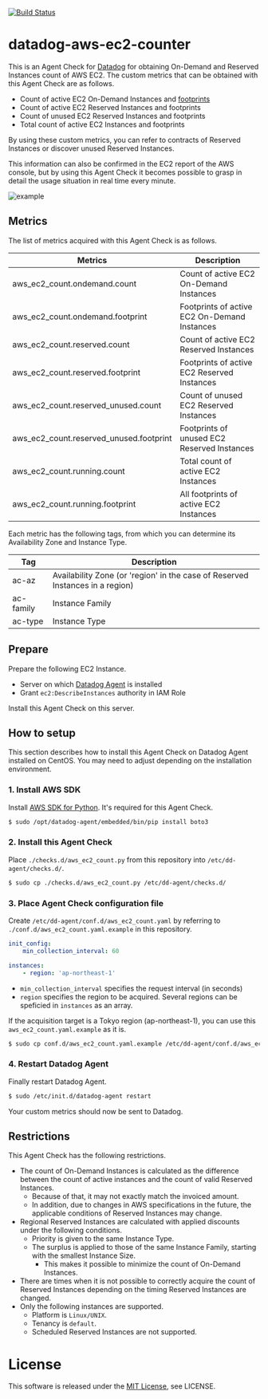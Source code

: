 [![Build Status](https://travis-ci.org/mounemoi/datadog-aws-ec2-counter.svg?branch=master)](https://travis-ci.org/mounemoi/datadog-aws-ec2-counter)

# datadog-aws-ec2-counter
This is an Agent Check for [Datadog](https://www.datadoghq.com/) for obtaining On-Demand and Reserved Instances count of AWS EC2.
The custom metrics that can be obtained with this Agent Check are as follows.

- Count of active EC2 On-Demand Instances and [footprints](http://docs.aws.amazon.com/AWSEC2/latest/UserGuide/ri-modification-instancemove.html)
- Count of active EC2 Reserved Instances and footprints
- Count of unused EC2 Reserved Instances and footprints
- Total count of active EC2 Instances and footprints

By using these custom metrics, you can refer to contracts of Reserved Instances or discover unused Reserved Instances.

This information can also be confirmed in the EC2 report of the AWS console, but by using this Agent Check it becomes possible to grasp in detail the usage situation in real time every minute.

![example](https://raw.githubusercontent.com/mounemoi/datadog-aws-ec2-counter/images/example.png "example")

## Metrics

The list of metrics acquired with this Agent Check is as follows.

| Metrics | Description |
|-|-|
| aws_ec2_count.ondemand.count | Count of active EC2 On-Demand Instances |
| aws_ec2_count.ondemand.footprint | Footprints of active EC2 On-Demand Instances |
| aws_ec2_count.reserved.count | Count of active EC2 Reserved Instances |
| aws_ec2_count.reserved.footprint | Footprints of active EC2 Reserved Instances |
| aws_ec2_count.reserved_unused.count | Count of unused EC2 Reserved Instances |
| aws_ec2_count.reserved_unused.footprint | Footprints of unused EC2 Reserved Instances |
| aws_ec2_count.running.count | Total count of active EC2 Instances |
| aws_ec2_count.running.footprint | All footprints of active EC2 Instances |

Each metric has the following tags, from which you can determine its Availability Zone and Instance Type.

| Tag | Description |
|-|-|
| ac-az | Availability Zone (or 'region' in the case of Reserved Instances in a region) |
| ac-family | Instance Family |
| ac-type | Instance Type |

## Prepare

Prepare the following EC2 Instance.

- Server on which [Datadog Agent](http://docs.datadoghq.com/guides/basic_agent_usage/) is installed
- Grant `ec2:DescribeInstances` authority in IAM Role

Install this Agent Check on this server.

## How to setup

This section describes how to install this Agent Check on Datadog Agent installed on CentOS. You may need to adjust depending on the installation environment.

### 1. Install AWS SDK

Install [AWS SDK for Python](https://aws.amazon.com/sdk-for-python/). It's required for this Agent Check.

```bash
$ sudo /opt/datadog-agent/embedded/bin/pip install boto3
```

### 2. Install this Agent Check
Place `./checks.d/aws_ec2_count.py` from this repository into `/etc/dd-agent/checks.d/`.

```bash
$ sudo cp ./checks.d/aws_ec2_count.py /etc/dd-agent/checks.d/
```

### 3. Place Agent Check configuration file
Create `/etc/dd-agent/conf.d/aws_ec2_count.yaml` by referring to `./conf.d/aws_ec2_count.yaml.example` in this repository.

```yaml:aws_ec2_count.yaml
init_config:
    min_collection_interval: 60

instances:
    - region: 'ap-northeast-1'
```

- `min_collection_interval` specifies the request interval (in seconds)
- `region` specifies the region to be acquired. Several regions can be speficied in `instances` as an array.

If the acquisition target is a Tokyo region (ap-northeast-1), you can use this `aws_ec2_count.yaml.example` as it is.

```bash
$ sudo cp conf.d/aws_ec2_count.yaml.example /etc/dd-agent/conf.d/aws_ec2_count.yaml
```

### 4. Restart Datadog Agent
Finally restart Datadog Agent.

```bash
$ sudo /etc/init.d/datadog-agent restart
```

Your custom metrics should now be sent to Datadog.

## Restrictions
This Agent Check has the following restrictions.

- The count of On-Demand Instances is calculated as the difference between the count of active instances and the count of valid Reserved Instances.
    - Because of that, it may not exactly match the invoiced amount.
    - In addition, due to changes in AWS specifications in the future, the applicable conditions of Reserved Instances may change.
- Regional Reserved Instances are calculated with applied discounts under the following conditions.
    - Priority is given to the same Instance Type.
    - The surplus is applied to those of the same Instance Family, starting with the smallest Instance Size.
        - This makes it possible to minimize the count of On-Demand Instances.
- There are times when it is not possible to correctly acquire the count of Reserved Instances depending on the timing Reserved Instances are changed.
- Only the following instances are supported.
    - Platform is `Linux/UNIX`.
    - Tenancy is `default`.
    - Scheduled Reserved Instances are not supported.

# License
This software is released under the [MIT License](http://opensource.org/licenses/MIT), see LICENSE.

